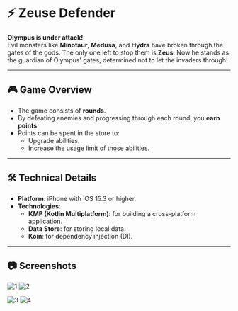 # ⚡ Zeuse Defender

**Olympus is under attack!**  
Evil monsters like **Minotaur**, **Medusa**, and **Hydra** have broken through the gates of the gods. The only one left to stop them is **Zeus**. Now he stands as the guardian of Olympus' gates, determined not to let the invaders through!

---

## 🎮 Game Overview

- The game consists of **rounds**.  
- By defeating enemies and progressing through each round, you **earn points**.  
- Points can be spent in the store to:  
  - Upgrade abilities.  
  - Increase the usage limit of those abilities.

---

## 🛠 Technical Details

- **Platform**: iPhone with iOS 15.3 or higher.  
- **Technologies**:
  - **KMP (Kotlin Multiplatform)**: for building a cross-platform application.  
  - **Data Store**: for storing local data.  
  - **Koin**: for dependency injection (DI).  

---

## 📷 Screenshots 

![1](https://github.com/user-attachments/assets/8ef90285-32b6-4f82-932e-366c293d471d)
![2](https://github.com/user-attachments/assets/17c931dc-eb96-48f6-8fb3-66389e66548c)

![3](https://github.com/user-attachments/assets/2fe1f11a-83be-4382-9164-a32dc10b71b9)
![4](https://github.com/user-attachments/assets/52bf0c8f-7864-4961-beaf-472e8471acd7)


